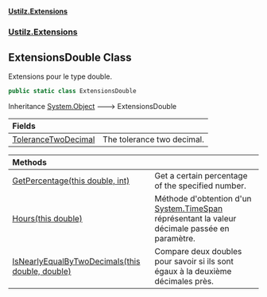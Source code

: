 #### [Ustilz.Extensions](index.md 'index')
### [Ustilz.Extensions](Ustilz.Extensions.md 'Ustilz.Extensions')

## ExtensionsDouble Class

Extensions pour le type double.

```csharp
public static class ExtensionsDouble
```

Inheritance [System.Object](https://docs.microsoft.com/en-us/dotnet/api/System.Object 'System.Object') &#129106; ExtensionsDouble

| Fields | |
| :--- | :--- |
| [ToleranceTwoDecimal](Ustilz.Extensions.ExtensionsDouble.ToleranceTwoDecimal.md 'Ustilz.Extensions.ExtensionsDouble.ToleranceTwoDecimal') | The tolerance two decimal. |

| Methods | |
| :--- | :--- |
| [GetPercentage(this double, int)](Ustilz.Extensions.ExtensionsDouble.GetPercentage(thisdouble,int).md 'Ustilz.Extensions.ExtensionsDouble.GetPercentage(this double, int)') | Get a certain percentage of the specified number. |
| [Hours(this double)](Ustilz.Extensions.ExtensionsDouble.Hours(thisdouble).md 'Ustilz.Extensions.ExtensionsDouble.Hours(this double)') | Méthode d'obtention d'un [System.TimeSpan](https://docs.microsoft.com/en-us/dotnet/api/System.TimeSpan 'System.TimeSpan') réprésentant la valeur décimale passée en paramètre. |
| [IsNearlyEqualByTwoDecimals(this double, double)](Ustilz.Extensions.ExtensionsDouble.IsNearlyEqualByTwoDecimals(thisdouble,double).md 'Ustilz.Extensions.ExtensionsDouble.IsNearlyEqualByTwoDecimals(this double, double)') | Compare deux doubles pour savoir si ils sont égaux à la deuxième décimales près. |
